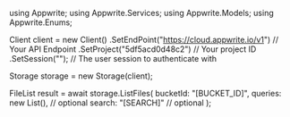 using Appwrite;
using Appwrite.Services;
using Appwrite.Models;
using Appwrite.Enums;

Client client = new Client()
    .SetEndPoint("https://cloud.appwrite.io/v1") // Your API Endpoint
    .SetProject("5df5acd0d48c2") // Your project ID
    .SetSession(""); // The user session to authenticate with

Storage storage = new Storage(client);

FileList result = await storage.ListFiles(
    bucketId: "[BUCKET_ID]",
    queries: new List<string>(), // optional
    search: "[SEARCH]" // optional
);